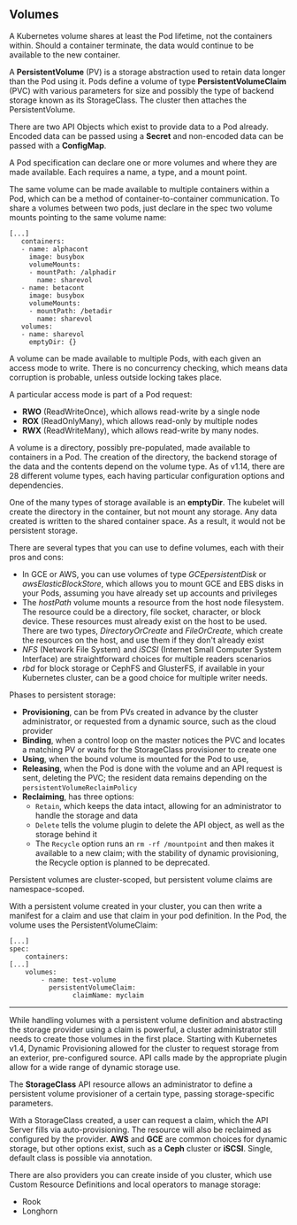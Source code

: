 ## Volumes

A Kubernetes volume shares at least the Pod lifetime, not the containers within. Should a container terminate, the data would continue to be available to the new container.

A **PersistentVolume** (PV) is a storage abstraction used to retain data longer than the Pod using it. Pods define a volume of type **PersistentVolumeClaim** (PVC) with various parameters for size and possibly the type of backend storage known as its StorageClass. The cluster then attaches the PersistentVolume.

There are two API Objects which exist to provide data to a Pod already. Encoded data can be passed using a **Secret** and non-encoded data can be passed with a **ConfigMap**.

A Pod specification can declare one or more volumes and where they are made available. Each requires a name, a type, and a mount point.

The same volume can be made available to multiple containers within a Pod, which can be a method of container-to-container communication.
To share a volumes between two pods, just declare in the spec two volume mounts pointing to the same volume name:
```
[...]
   containers:
   - name: alphacont
     image: busybox
     volumeMounts:
     - mountPath: /alphadir
       name: sharevol
   - name: betacont
     image: busybox
     volumeMounts:
     - mountPath: /betadir
       name: sharevol
   volumes:
   - name: sharevol
     emptyDir: {}
```

A volume can be made available to multiple Pods, with each given an access mode to write. There is no concurrency checking, which means data corruption is probable, unless outside locking takes place.

A particular access mode is part of a Pod request:
- **RWO** (ReadWriteOnce), which allows read-write by a single node
- **ROX** (ReadOnlyMany), which allows read-only by multiple nodes
- **RWX** (ReadWriteMany), which allows read-write by many nodes.

A volume is a directory, possibly pre-populated, made available to containers in a Pod. The creation of the directory, the backend storage of the data and the contents depend on the volume type. As of v1.14, there are 28 different volume types, each having particular configuration options and dependencies.

One of the many types of storage available is an **emptyDir**. The kubelet will create the directory in the container, but not mount any storage. Any data created is written to the shared container space. As a result, it would not be persistent storage.

There are several types that you can use to define volumes, each with their pros and cons:
- In GCE or AWS, you can use volumes of type *GCEpersistentDisk* or *awsElasticBlockStore*, which allows you to mount GCE and EBS disks in your Pods, assuming you have already set up accounts and privileges
- The *hostPath* volume mounts a resource from the host node filesystem. The resource could be a directory, file socket, character, or block device. These resources must already exist on the host to be used. There are two types, *DirectoryOrCreate* and *FileOrCreate*, which create the resources on the host, and use them if they don't already exist
- *NFS* (Network File System) and *iSCSI* (Internet Small Computer System Interface) are straightforward choices for multiple readers scenarios
- *rbd* for block storage or CephFS and GlusterFS, if available in your Kubernetes cluster, can be a good choice for multiple writer needs.

Phases to persistent storage:
- **Provisioning**, can be from PVs created in advance by the cluster administrator, or requested from a dynamic source, such as the cloud provider
- **Binding**, when a control loop on the master notices the PVC and locates a matching PV or waits for the StorageClass provisioner to create one
- **Using**, when the bound volume is mounted for the Pod to use,
- **Releasing**, when the Pod is done with the volume and an API request is sent, deleting the PVC; the resident data remains depending on the `persistentVolumeReclaimPolicy`
- **Reclaiming**, has three options:
  - `Retain`, which keeps the data intact, allowing for an administrator to handle the storage and data
  - `Delete` tells the volume plugin to delete the API object, as well as the storage behind it
  - The `Recycle` option runs an `rm -rf /mountpoint` and then makes it available to a new claim; with the stability of dynamic provisioning, the Recycle option is planned to be deprecated.

Persistent volumes are cluster-scoped, but persistent volume claims are namespace-scoped.


With a persistent volume created in your cluster, you can then write a manifest for a claim and use that claim in your pod definition. In the Pod, the volume uses the PersistentVolumeClaim:
```
[...]
spec:
    containers:
[...]
    volumes:
        - name: test-volume
          persistentVolumeClaim:
                claimName: myclaim
```

---

While handling volumes with a persistent volume definition and abstracting the storage provider using a claim is powerful, a cluster administrator still needs to create those volumes in the first place. Starting with Kubernetes v1.4, Dynamic Provisioning allowed for the cluster to request storage from an exterior, pre-configured source. API calls made by the appropriate plugin allow for a wide range of dynamic storage use.


The **StorageClass** API resource allows an administrator to define a persistent volume provisioner of a certain type, passing storage-specific parameters.

With a StorageClass created, a user can request a claim, which the API Server fills via auto-provisioning. The resource will also be reclaimed as configured by the provider. **AWS** and **GCE** are common choices for dynamic storage, but other options exist, such as a **Ceph** cluster or **iSCSI**. Single, default class is possible via annotation.

There are also providers you can create inside of you cluster, which use Custom Resource Definitions and local operators to manage storage:
- Rook
- Longhorn
